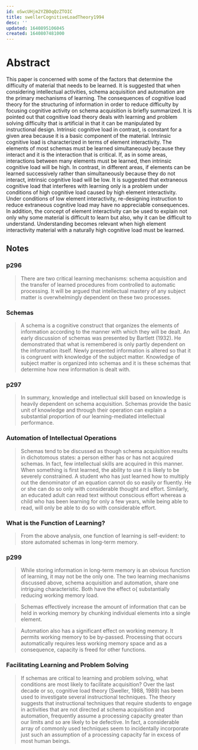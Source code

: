 ```yaml
---
id: oSwcUHjm2YZBOqQzZTOIC
title: swellerCognitiveLoadTheory1994
desc: ''
updated: 1640895106045
created: 1640807481000
---
```


# Abstract

This paper is concerned with some of the factors that determine the difficulty of material that needs to be learned. It is suggested that when considering intellectual activities, schema acquisition and automation are the primary mechanisms of learning. The consequences of cognitive load theory for the structuring of information in order to reduce difficulty by focusing cognitive activity on schema acquisition is briefly summarized. It is pointed out that cognitive load theory deals with learning and problem solving difficulty that is artificial in that it can be manipulated by instructional design. Intrinsic cognitive load in contrast, is constant for a given area because it is a basic component of the material. Intrinsic cognitive load is characterized in terms of element interactivity. The elements of most schemas must be learned simultaneously because they interact and it is the interaction that is critical. If, as in some areas, interactions between many elements must be learned, then intrinsic cognitive load will be high. In contrast, in different areas, if elements can be learned successively rather than simultaneously because they do not interact, intrinsic cognitive load will be low. It is suggested that extraneous cognitive load that interferes with learning only is a problem under conditions of high cognitive load caused by high element interactivity. Under conditions of low element interactivity, re-designing instruction to reduce extraneous cognitive load may have no appreciable consequences. In addition, the concept of element interactivity can be used to explain not only why some material is difficult to learn but also, why it can be difficult to understand. Understanding becomes relevant when high element interactivity material with a naturally high cognitive load must be learned.

## Notes

### p296
> There are two critical learning mechanisms: schema acquisition and the transfer of learned procedures from controlled to automatic processing. It will be argued that intellectual mastery of any subject matter is overwhelmingly dependent on these two processes.

### Schemas
> A schema is a cognitive construct that organizes the elements of information according to the manner with which they will be dealt. An early discussion of schemas was presented by Bartlett (1932). He demonstrated that what is remembered is only partly dependent on the information itself. Newly presented information is altered so that it is congruent with knowledge of the subject matter. Knowledge of subject matter is organized into schemas and it is these schemas that determine how new information is dealt with.

### p297
> In summary, knowledge and intellectual skill based on knowledge is heavily dependent on schema acquisition. Schemas provide the basic unit of knowledge and through their operation can explain a substantial proportion of our learning-mediated intellectual performance.

### Automation of Intellectual Operations


> Schemas tend to be discussed as though schema acquisition results in dichotomous states: a person either has or has not acquired schemas. In fact, few intellectual skills are acquired in this manner. When something is first learned, the ability to use it is likely to be severely constrained. A student who has just learned how to multiply out the denominator of an equation cannot do so easily or fluently. He or she can do so only with considerable thought and effort. Similarly, an educated adult can read text without conscious effort whereas a child who has been learning for only a few years, while being able to read, will only be able to do so with considerable effort.

### What is the Function of Learning?

> From the above analysis, one function of learning is self-evident: to store automated schemas in long-term memory.

### p299
> While storing information in long-term memory is an obvious function of learning, it may not be the only one. The two learning mechanisms discussed above, schema acquisition and automation, share one intriguing characteristic. Both have the effect o{ substantially reducing working memory load.

> Schemas effectively increase the amount of information that can be held in working memory by chunking individual elements into a single element. 

> Automation also has a significant effect on working memory. It permits working memory to be by-passed. Processing that occurs automatically requires less working memory space and as a consequence, capacity is freed for other functions.

### Facilitating Learning and Problem Solving


> If schemas are critical to learning and problem solving, what conditions are most likely to facilitate acquisition? Over the last decade or so, cognitive load theory (Sweller, 1988, 1989) has been used to investigate several instructional techniques. The theory suggests that instructional techniques that require students to engage in activities that are not directed at schema acquisition and automation, frequently assume a processing capacity greater than our limits and so are likely to be defective. In fact, a considerable array of commonly used techniques seem to incidentally incorporate just such an assumption of a processing capacity far in excess of most human beings.